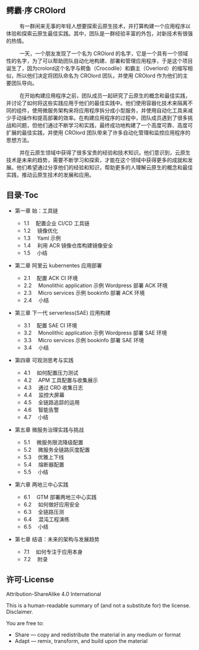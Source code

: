 
## 鳄霸·序 CROlord 
 &emsp;  &emsp; 有一群闲来无事的年轻人想要探索云原生技术，并打算构建一个应用程序以体验和探索云原生最佳实践。其中，团队是一群经验丰富的外包，对新技术有很强的热情。

 &emsp;  &emsp; 一天，一个朋友发现了一个名为 CROlord 的名字，它是一个具有一个领域性的名字，为了可以帮助团队自动化地构建、部署和管理应用程序，于是这个项目诞生了，因为crolord这个名字与鳄鱼（Crocodile）和霸主（Overlord）的缩写相似，所以他们决定将团队命名为 CROlord 团队，并使用 CROlord 作为他们的主要团队导向。
 
  &emsp;  &emsp; 在开始构建应用程序之前，团队成员一起研究了云原生的概念和最佳实践，并讨论了如何将这些实践应用于他们的最佳实践中。他们使用容器化技术来隔离不同的组件，使用微服务架构来将应用程序拆分成小型服务，并使用自动化工具来减少手动操作和提高部署的效率。在构建应用程序的过程中，团队成员遇到了很多挑战和问题，但他们通过不断学习和实践，最终成功地构建了一个高度可靠、高度可扩展的最佳实践，并使用 CROlord 团队带来了许多自动化管理和监控应用程序的思想方法。

 &emsp;  &emsp; 并在云原生领域中获得了很多宝贵的经验和技术知识。他们意识到，云原生技术是未来的趋势，需要不断学习和探索，才能在这个领域中获得更多的成就和发展。他们希望通过分享他们的经验和知识，帮助更多的人理解云原生的概念和最佳实践，推动云原生技术的发展和应用。
  
  
## 目录·Toc

- 第一章 始：工具链
   - 1.1 &emsp;配置企业 CI/CD 工具链
   - 1.2 &emsp;镜像优化
   - 1.3 &emsp;Yaml 示例
   - 1.4 &emsp;利用 ACR 镜像仓库构建镜像安全
   - 1.5 &emsp;小结
  
- 第二章 阿里云 kubernentes 应用部署  
   - 2.1 &emsp;配置 ACK CI 环境
   - 2.2 &emsp;Monolithic application 示例 Wordpress 部署 ACK 环境
   - 2.3 &emsp;Micro services 示例 bookinfo 部署 ACK 环境
   - 2.4 &emsp;小结
   
- 第三章 下一代 serverless(SAE) 应用构建
   - 3.1 &emsp;配置 SAE CI 环境
   - 3.2 &emsp;Monolithic application 示例 Wordpress 部署 SAE 环境
   - 3.3 &emsp;Micro services 示例 bookinfo 部署 SAE 环境
   - 3.4 &emsp;小结
 
- 第四章 可观测思考与实践
   - 4.1 &emsp;如何配置压力测试
   - 4.2 &emsp;APM 工具配置与收集展示
   - 4.3 &emsp;通过 CRD 收集日志
   - 4.4 &emsp;监控大屏幕
   - 4.5 &emsp;全链路追踪的运用
   - 4.6 &emsp;智能告警
   - 4.7 &emsp;小结

- 第五章 微服务治理实践与挑战
   - 5.1 &emsp;微服务限流降级配置
   - 5.2 &emsp;微服务全链路灰度配置
   - 5.3 &emsp;优雅上下线
   - 5.4 &emsp;熔断器配置
   - 5.5 &emsp;小结

- 第六章 两地三中心实践
   - 6.1 &emsp;GTM 部署两地三中心实践
   - 6.2 &emsp;如何做好应用安全
   - 6.3 &emsp;全链路压测
   - 6.4 &emsp;混沌工程演练
   - 6.5 &emsp;小结

- 第七章 结语：未来的架构与发展趋势
   - 7.1 &emsp;如何专注于应用本身
   - 7.2 &emsp;附录
   

## 许可·License

Attribution-ShareAlike 4.0 International

This is a human-readable summary of (and not a substitute for) the license. Disclaimer.

You are free to:

- Share — copy and redistribute the material in any medium or format
- Adapt — remix, transform, and build upon the material




